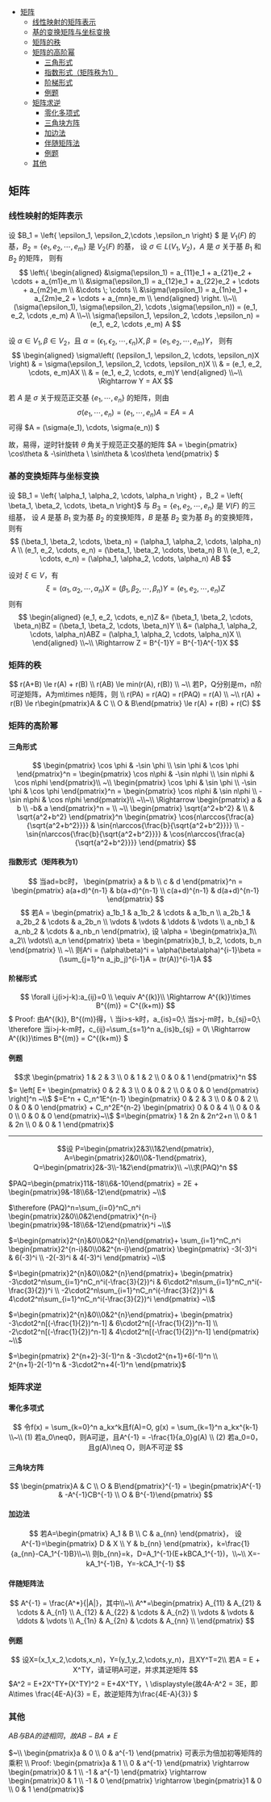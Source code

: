 <!-- TOC -->

- [矩阵](#矩阵)
  - [线性映射的矩阵表示](#线性映射的矩阵表示)
  - [基的变换矩阵与坐标变换](#基的变换矩阵与坐标变换)
  - [矩阵的秩](#矩阵的秩)
  - [矩阵的高阶幂](#矩阵的高阶幂)
    - [三角形式](#三角形式)
    - [指数形式（矩阵秩为1）](#指数形式矩阵秩为1)
    - [阶梯形式](#阶梯形式)
    - [例题](#例题)
  - [矩阵求逆](#矩阵求逆)
    - [零化多项式](#零化多项式)
    - [三角块方阵](#三角块方阵)
    - [加边法](#加边法)
    - [伴随矩阵法](#伴随矩阵法)
    - [例题](#例题-1)
  - [其他](#其他)

<!-- /TOC -->






## 矩阵
### 线性映射的矩阵表示
设 $B_1 = \left\{ \epsilon_1, \epsilon_2,\cdots ,\epsilon_n \right\} $ 是 $V_1(F)$ 的基，$B_2 = \left\{ e_1, e_2, \cdots , e_m \right\}$ 是 $V_2(F)$ 的基，
设 $\sigma \in L(V_1, V_2)$，$A$ 是 $\sigma$ 关于基 $B_1$ 和 $B_2$ 的矩阵，
则有
$$
\left\{
    \begin{aligned}
  &\sigma(\epsilon_1) = a_{11}e_1 + a_{21}e_2 + \cdots + a_{m1}e_m \\
  &\sigma(\epsilon_1) = a_{12}e_1 + a_{22}e_2 + \cdots + a_{m2}e_m \\
  &\cdots \; \cdots \\
  &\sigma(\epsilon_1) = a_{1n}e_1 + a_{2m}e_2 + \cdots + a_{mn}e_m \\
\end{aligned}
\right. 
\\~\\
(\sigma(\epsilon_1), \sigma(\epsilon_2), \cdots ,\sigma(\epsilon_n)) = (e_1, e_2, \cdots ,e_m) A
\\~\\
\sigma(\epsilon_1, \epsilon_2, \cdots ,\epsilon_n) = (e_1, e_2, \cdots ,e_m) A
$$

设 $\alpha \in V_1, \beta \in V_2$，且 $\alpha = (\epsilon_1, \epsilon_2, \cdots ,\epsilon_n)X, \beta = (e_1, e_2, \cdots, e_m)Y$，
则有
$$
\begin{aligned}
  \sigma\left( (\epsilon_1, \epsilon_2, \cdots, \epsilon_n)X \right) 
  & = \sigma(\epsilon_1, \epsilon_2, \cdots, \epsilon_n)X \\
  & = (e_1, e_2, \cdots, e_m)AX \\
  & = (e_1, e_2, \cdots, e_m)Y
\end{aligned}
\\~\\
\Rightarrow Y = AX
$$

若 $A$ 是 $\sigma$ 关于规范正交基 $\left\{ e_1, \cdots, e_n \right\}$ 的矩阵，则由
$$\sigma(e_1, \cdots, e_n) = (e_1, \cdots, e_n)A = EA = A $$ 可得 $A = (\sigma(e_1), \cdots, \sigma(e_n)) $

故，易得，逆时针旋转 $\theta$ 角关于规范正交基的矩阵 $A = \begin{pmatrix} \cos\theta & -\sin\theta \\ \sin\theta & \cos\theta \end{pmatrix} $


### 基的变换矩阵与坐标变换
设 $B_1 = \left\{ \alpha_1, \alpha_2, \cdots, \alpha_n \right\} $，$B_2 = \left\{ \beta_1, \beta_2, \cdots, \beta_n \right\}$ 与 $B_3 = \left\{ e_1, e_2, \cdots, e_n \right\}$ 是 $V(F)$ 的三组基，
设 $A$ 是基 $B_1$ 变为基 $B_2$ 的变换矩阵，$B$ 是基 $B_2$ 变为基 $B_3$ 的变换矩阵，则有
$$
(\beta_1, \beta_2, \cdots, \beta_n) = (\alpha_1, \alpha_2, \cdots, \alpha_n) A \\
(e_1, e_2, \cdots, e_n) = (\beta_1, \beta_2, \cdots, \beta_n) B \\
(e_1, e_2, \cdots, e_n) = (\alpha_1, \alpha_2, \cdots, \alpha_n) AB
$$

设对 $\xi \in V$，有
$$\xi = (\alpha_1, \alpha_2, \cdots, \alpha_n)X = (\beta_1, \beta_2, \cdots, \beta_n)Y = (e_1, e_2, \cdots, e_n)Z $$ 则有
$$
\begin{aligned}
  (e_1, e_2, \cdots, e_n)Z
  &= (\beta_1, \beta_2, \cdots, \beta_n)BZ = (\beta_1, \beta_2, \cdots, \beta_n)Y \\
  &= (\alpha_1, \alpha_2, \cdots, \alpha_n)ABZ = (\alpha_1, \alpha_2, \cdots, \alpha_n)X \\
\end{aligned}
\\~\\
\Rightarrow Z = B^{-1}Y = B^{-1}A^{-1}X
$$


### 矩阵的秩
$$
r(A+B) \le r(A) + r(B) \\
r(AB) \le min(r(A), r(B)) \\
~\\
若P，Q分别是m，n阶可逆矩阵，A为m\times n矩阵，则 \\
r(PA) = r(AQ) = r(PAQ) = r(A) \\
~\\
r(A) + r(B) \le r\begin{pmatrix}A & C \\ O & B\end{pmatrix}
\le r(A) + r(B) + r(C)
$$

### 矩阵的高阶幂
#### 三角形式
$$
\begin{pmatrix}
    \cos \phi & -\sin \phi \\
    \sin \phi & \cos \phi
\end{pmatrix}^n =
\begin{pmatrix}
    \cos n\phi & -\sin n\phi \\
    \sin n\phi & \cos n\phi
\end{pmatrix}\\
~\\
\begin{pmatrix}
    \cos \phi & \sin \phi \\
    -\sin \phi & \cos \phi
\end{pmatrix}^n = 
\begin{pmatrix}
    \cos n\phi & \sin n\phi \\
    -\sin n\phi & \cos n\phi
\end{pmatrix}\\
~\\~\\
\Rightarrow
\begin{pmatrix}
    a & b \\
    -b& a
\end{pmatrix}^n = \\
~\\
\begin{pmatrix}
    \sqrt{a^2+b^2} & \\
     & \sqrt{a^2+b^2}
\end{pmatrix}^n
\begin{pmatrix}
    \cos{n\arccos{\frac{a}{\sqrt{a^2+b^2}}}} & \sin{n\arccos{\frac{b}{\sqrt{a^2+b^2}}}} \\
    -\sin{n\arccos{\frac{b}{\sqrt{a^2+b^2}}}} & \cos{n\arccos{\frac{a}{\sqrt{a^2+b^2}}}}
\end{pmatrix}
$$
#### 指数形式（矩阵秩为1）
$$
当ad=bc时，
\begin{pmatrix}
    a & b \\
    c & d
\end{pmatrix}^n =
\begin{pmatrix}
    a(a+d)^{n-1} & b(a+d)^{n-1} \\
    c(a+d)^{n-1} & d(a+d)^{n-1}
\end{pmatrix}
$$
$$
若A = \begin{pmatrix}
    a_1b_1 & a_1b_2 & \cdots & a_1b_n \\
    a_2b_1 & a_2b_2 & \cdots & a_2b_n \\
    \vdots & \vdots & \ddots & \vdots \\
    a_nb_1 & a_nb_2 & \cdots & a_nb_n
\end{pmatrix},
设 \alpha = \begin{pmatrix}a_1\\ a_2\\ \vdots\\ a_n \end{pmatrix}
\beta = \begin{pmatrix}b_1, b_2, \cdots, b_n \end{pmatrix} \\ ~\\
则A^i = (\alpha\beta)^i = \alpha(\beta\alpha)^{i-1}\beta
= (\sum_{j=1}^n a_jb_j)^{i-1}A = (tr(A))^{i-1}A
$$
#### 阶梯形式
$$
\forall i,j(i>j-k):a_{ij}=0 \\ \equiv A^{(k)}\\
\Rightarrow A^{(k)}\times B^{(m)} = C^{(k+m)}
$$
$
Proof:
由A^{(k)}, B^{(m)}得，\\
当i>s-k时，a_{is}=0;\\
当s>j-m时，b_{sj}=0;\\
\therefore 当i>j-k-m时，c_{ij}=\sum_{s=1}^n a_{is}b_{sj} = 0\\
\Rightarrow A^{(k)}\times B^{(m)} = C^{(k+m)}
$
#### 例题
$$求
\begin{pmatrix}
    1 & 2 & 3 \\
    0 & 1 & 2 \\
    0 & 0 & 1
\end{pmatrix}^n
$$
$=
\left[
    E+
    \begin{pmatrix}
    0 & 2 & 3 \\
    0 & 0 & 2 \\
    0 & 0 & 0
    \end{pmatrix}
\right]^n ~\\$
$=E^n + C_n^1E^{n-1}
\begin{pmatrix}
    0 & 2 & 3 \\
    0 & 0 & 2 \\
    0 & 0 & 0
\end{pmatrix} + C_n^2E^{n-2}
\begin{pmatrix}
    0 & 0 & 4 \\
    0 & 0 & 0 \\
    0 & 0 & 0
\end{pmatrix}~\\$
$=\begin{pmatrix}
    1 & 2n & 2n^2+n \\
    0 & 1 & 2n \\
    0 & 0 & 1
\end{pmatrix}$

---
$$设
P=\begin{pmatrix}2&3\\1&2\end{pmatrix}, 
A=\begin{pmatrix}2&0\\0&-1\end{pmatrix}, 
Q=\begin{pmatrix}2&-3\\-1&2\end{pmatrix}\\
~\\求(PAQ)^n
$$

$PAQ=\begin{pmatrix}11&-18\\6&-10\end{pmatrix}
= 2E + \begin{pmatrix}9&-18\\6&-12\end{pmatrix} ~\\$

$\therefore
(PAQ)^n=\sum_{i=0}^nC_n^i
\begin{pmatrix}2&0\\0&2\end{pmatrix}^{n-i}
\begin{pmatrix}9&-18\\6&-12\end{pmatrix}^i ~\\$

$=\begin{pmatrix}2^{n}&0\\0&2^{n}\end{pmatrix}+
\sum_{i=1}^nC_n^i
\begin{pmatrix}2^{n-i}&0\\0&2^{n-i}\end{pmatrix}
\begin{pmatrix}
    -3(-3)^i & 6(-3)^i \\
    -2(-3)^i & 4(-3)^i
\end{pmatrix} ~\\$

$=\begin{pmatrix}2^{n}&0\\0&2^{n}\end{pmatrix}+
\begin{pmatrix}
    -3\cdot2^n\sum_{i=1}^nC_n^i(-\frac{3}{2})^i &
     6\cdot2^n\sum_{i=1}^nC_n^i(-\frac{3}{2})^i \\
    -2\cdot2^n\sum_{i=1}^nC_n^i(-\frac{3}{2})^i &
     4\cdot2^n\sum_{i=1}^nC_n^i(-\frac{3}{2})^i
\end{pmatrix} ~\\$

$=\begin{pmatrix}2^{n}&0\\0&2^{n}\end{pmatrix}+
\begin{pmatrix}
    -3\cdot2^n[(-\frac{1}{2})^n-1] &
     6\cdot2^n[(-\frac{1}{2})^n-1] \\
    -2\cdot2^n[(-\frac{1}{2})^n-1] &
     4\cdot2^n[(-\frac{1}{2})^n-1]
\end{pmatrix} ~\\$

$=\begin{pmatrix}
    2^{n+2}-3(-1)^n & -3\cdot2^{n+1}+6(-1)^n \\
    2^{n+1}-2(-1)^n & -3\cdot2^n+4(-1)^n
\end{pmatrix}$

### 矩阵求逆
#### 零化多项式
$$
令f(x) = \sum_{k=0}^n a_kx^k且f(A)=O, 
g(x) = \sum_{k=1}^n a_kx^{k-1} \\~\\
(1) 若a_0\neq0，则A可逆，且A^{-1} = -\frac{1}{a_0}g(A) \\
(2) 若a_0=0，且g(A)\neq O，则A不可逆
$$
#### 三角块方阵
$$
\begin{pmatrix}A & C \\ O & B\end{pmatrix}^{-1} = 
\begin{pmatrix}A^{-1} & -A^{-1}CB^{-1} \\ O & B^{-1}\end{pmatrix}
$$
#### 加边法
$$
若A=\begin{pmatrix}
    A_1 & B \\
    C & a_{nn}
\end{pmatrix}，
设A^{-1}=\begin{pmatrix}
    D & X \\
    Y & b_{nn}
\end{pmatrix}，k=\frac{1}{a_{nn}-CA_1^{-1}B}\\~\\
则b_{nn}=k，D=A_1^{-1}(E+kBCA_1^{-1})，\\~\\
X=-kA_1^{-1}B，Y=-kCA_1^{-1}
$$
#### 伴随矩阵法
$$
A^{-1} = \frac{A^*}{|A|}，其中\\~\\
A^*=\begin{pmatrix}
    A_{11} & A_{21} & \cdots & A_{n1} \\
    A_{12} & A_{22} & \cdots & A_{n2} \\
    \vdots & \vdots & \ddots & \vdots \\
    A_{1n} & A_{2n} & \cdots & A_{nn} \\
\end{pmatrix}
$$
#### 例题
$$
设X=(x_1,x_2,\cdots,x_n)，Y=(y_1,y_2,\cdots,y_n)，且XY^T=2\\
若A = E + X^TY，请证明A可逆，并求其逆矩阵
$$
$A^2 = E+2X^TY+(X^TY)^2 = E+4X^TY，\\
\displaystyle{故4A-A^2 = 3E，即A\times \frac{4E-A}{3} = E，故逆矩阵为\frac{4E-A}{3}} $

### 其他
$AB与BA的迹相同，故AB-BA\neq E$

$~\\ \begin{pmatrix}a & 0 \\ 0 & a^{-1} \end{pmatrix} 可表示为倍加初等矩阵的乘积 \\
Proof:
\begin{pmatrix}a & 1 \\ 0 & a^{-1} \end{pmatrix} \rightarrow
\begin{pmatrix}0 & 1 \\ -1 & a^{-1} \end{pmatrix} \rightarrow
\begin{pmatrix}0 & 1 \\ -1 & 0 \end{pmatrix} \rightarrow
\begin{pmatrix}1 & 0 \\ 0 & 1 \end{pmatrix}$


